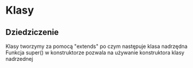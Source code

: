 # Klasy
## Dziedziczenie
Klasy tworzymy za pomocą "extends" po czym następuje klasa nadrzędna
Funkcja super() w konstruktorze pozwala na używanie konstruktora klasy nadrzednej